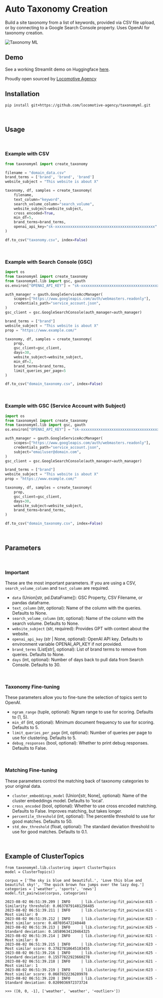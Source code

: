 # Auto Taxonomy Creation

Build a site taxonomy from a list of keywords, provided via CSV file upload, or by connecting to a Google Search Console property.  Uses OpenAI for taxonomy creation.

![Taxonomy ML](https://github.com/locomotive-agency/taxonomyml/blob/main/src/taxonomy-ml.png?raw=true)
<br/>


## Demo
See a working Streamlit demo on Huggingface [here](https://locomotive-taxonomy-ml.hf.space/).

Proudly open sourced by [Locomotive Agency](https://locomotive.agency/)
<br/>

## Installation
```
pip install git+https://github.com/locomotive-agency/taxonomyml.git
```
<br/>

## Usage
<br/>

### Example with CSV

```python
from taxonomyml import create_taxonomy

filename = "domain_data.csv"
brand_terms = ['brand', 'brand', 'brand']
website_subject = "This website is about X"

taxonomy, df, samples = create_taxonomy(
    filename,
    text_column="keyword",
    search_volume_column="search_volume",
    website_subject=website_subject,
    cross_encoded=True,
    min_df=5,
    brand_terms=brand_terms,
    openai_api_key="sk-xxxxxxxxxxxxxxxxxxxxxxxxxxxxxxxxxxxxxxxxxxxxxx"
)

df.to_csv("taxonomy.csv", index=False)
```
<br/>

### Example with Search Console (GSC)

```python
import os
from taxonomyml import create_taxonomy
from taxonomyml.lib import gsc, gauth
os.environ["OPENAI_API_KEY"] = "sk-xxxxxxxxxxxxxxxxxxxxxxxxxxxxxxxxxxxxxxxxxxxxxx"

auth_manager = gauth.GoogleServiceAccManager(
    scopes=["https://www.googleapis.com/auth/webmasters.readonly"],
    credentials_path="service_account.json",
)
gsc_client = gsc.GoogleSearchConsole(auth_manager=auth_manager)

brand_terms = ["brand"]
website_subject = "This website is about X"
prop = "https://www.example.com/"

taxonomy, df, samples = create_taxonomy(
    prop,
    gsc_client=gsc_client,
    days=30,
    website_subject=website_subject,
    min_df=2,
    brand_terms=brand_terms,
    limit_queries_per_page=5
)

df.to_csv("domain_taxonomy.csv", index=False)
```
<br/>

### Example with GSC (Service Account with Subject)

```python
import os
from taxonomyml import create_taxonomy
from taxonomyml.lib import gsc, gauth
os.environ["OPENAI_API_KEY"] = "sk-xxxxxxxxxxxxxxxxxxxxxxxxxxxxxxxxxxxxxxxxxxxxxx"

auth_manager = gauth.GoogleServiceAccManager(
    scopes=["https://www.googleapis.com/auth/webmasters.readonly"],
    credentials_path="service_account.json",
    subject="emailuser@domain.com",
)
gsc_client = gsc.GoogleSearchConsole(auth_manager=auth_manager)

brand_terms = ["brand"]
website_subject = "This website is about X"
prop = "https://www.example.com/"

taxonomy, df, samples = create_taxonomy(
    prop,
    gsc_client=gsc_client,
    days=30,
    website_subject=website_subject,
    brand_terms=brand_terms,
)

df.to_csv("domain_taxonomy.csv", index=False)
```
<br/>

## Parameters
<br/>

### Important

These are the most important parameters. If you are using a CSV, `search_volume_column` and `text_column` are required.
* `data` (Union[str, pd.DataFrame]): GSC Property, CSV Filename, or pandas dataframe.
* `text_column` (str, optional): Name of the column with the queries. Defaults to None.
* `search_volume_column` (str, optional): Name of the column with the search volume. Defaults to None.
* `website_subject` (str, required): Provides GPT with context about the website.
* `openai_api_key` (str | None, optional): OpenAI API key. Defaults to environment variable OPENAI_API_KEY if not provided.
* `brand_terms` (List[str], optional): List of brand terms to remove from queries. Defaults to None.
* `days` (int, optional): Number of days back to pull data from Search Console. Defaults to 30.

<br/>

### Taxonomy Fine-tuning

These parameters allow you to fine-tune the selection of topics sent to OpenAI.
* `ngram_range` (tuple, optional): Ngram range to use for scoring. Defaults to (1, 5).
* `min_df` (int, optional): Minimum document frequency to use for scoring. Defaults to 5.
* `limit_queries_per_page` (int, optional): Number of queries per page to use for clustering. Defaults to 5.
* `debug_responses` (bool, optional): Whether to print debug responses. Defaults to False.

<br/>

### Matching Fine-tuning

These parameters control the matching back of taxonomy categories to your original data.
* `cluster_embeddings_model` (Union[str, None], optional): Name of the cluster embeddings model. Defaults to 'local'.
* `cross_encoded` (bool, optional): Whether to use cross encoded matching. Defaults to False. Improves matching, but takes longer.
* `percentile_threshold` (int, optional): The percentile threshold to use for good matches. Defaults to 50.
* `std_dev_threshold` (float, optional): The standard deviation threshold to use for good matches. Defaults to 0.1.

<br/>

## Example of ClusterTopics
```
from taxonomyml.lib.clustering import ClusterTopics
model = ClusterTopics()

corpus = ['The sky is blue and beautiful.', 'Love this blue and beautiful sky!', 'The quick brown fox jumps over the lazy dog.']
categories = ['weather', 'sports', 'news']
model.fit_pairwise(corpus, categories)

2023-08-02 06:51:39.209 | INFO     | lib.clustering:fit_pairwise:615 - Similarity threshold: 0.06378791481256485
2023-08-02 06:51:39.211 | INFO     | lib.clustering:fit_pairwise:621 - Most similar: 0
2023-08-02 06:51:39.212 | INFO     | lib.clustering:fit_pairwise:623 - Most similar score: 0.407695472240448
2023-08-02 06:51:39.213 | INFO     | lib.clustering:fit_pairwise:625 - Standard deviation: 0.16589634120464325
2023-08-02 06:51:39.214 | INFO     | lib.clustering:fit_pairwise:621 - Most similar: 0
2023-08-02 06:51:39.215 | INFO     | lib.clustering:fit_pairwise:623 - Most similar score: 0.37827810645103455
2023-08-02 06:51:39.216 | INFO     | lib.clustering:fit_pairwise:625 - Standard deviation: 0.15577822923660278
2023-08-02 06:51:39.218 | INFO     | lib.clustering:fit_pairwise:621 - Most similar: 1
2023-08-02 06:51:39.219 | INFO     | lib.clustering:fit_pairwise:623 - Most similar score: 0.0687832236289978
2023-08-02 06:51:39.220 | INFO     | lib.clustering:fit_pairwise:625 - Standard deviation: 0.0209036972373724

>>> ([0, 0, -1], ['weather', 'weather', '<outlier>'])
```



